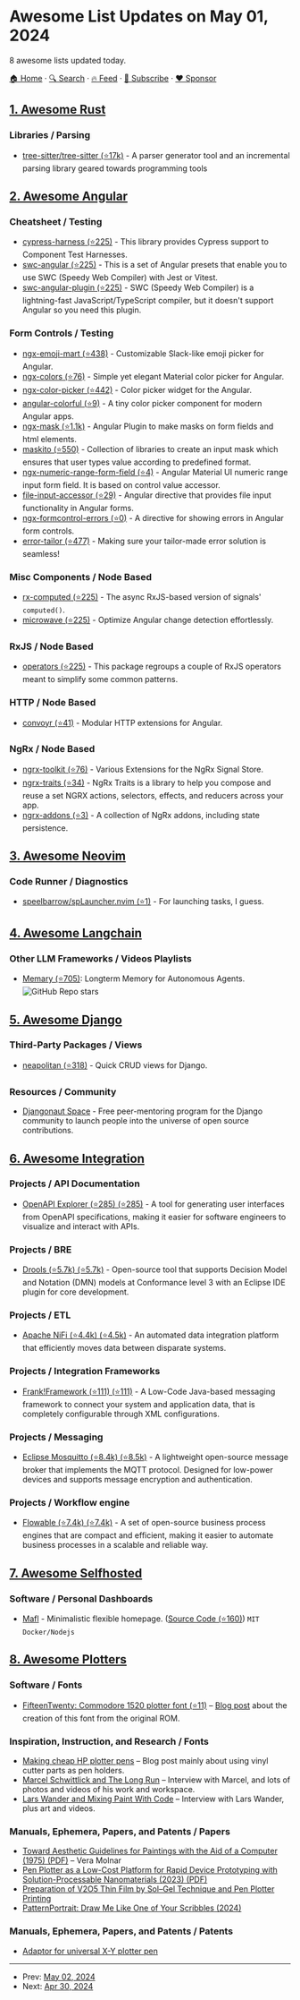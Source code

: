 # Awesome List Updates on May 01, 2024

8 awesome lists updated today.

[🏠 Home](/README.md) · [🔍 Search](https://www.trackawesomelist.com/search/) · [🔥 Feed](https://www.trackawesomelist.com/rss.xml) · [📮 Subscribe](https://trackawesomelist.us17.list-manage.com/subscribe?u=d2f0117aa829c83a63ec63c2f&id=36a103854c) · [❤️  Sponsor](https://github.com/sponsors/theowenyoung)



## [1. Awesome Rust](/content/rust-unofficial/awesome-rust/README.md)

### Libraries / Parsing

*   [tree-sitter/tree-sitter (⭐17k)](https://github.com/tree-sitter/tree-sitter) - A parser generator tool and an incremental parsing library geared towards programming tools

## [2. Awesome Angular](/content/PatrickJS/awesome-angular/README.md)

### Cheatsheet / Testing

*   [cypress-harness (⭐225)](https://github.com/jscutlery/devkit/tree/main/packages/cypress-harness) - This library provides Cypress support to Component Test Harnesses.
*   [swc-angular (⭐225)](https://github.com/jscutlery/devkit/tree/main/packages/swc-angular) - This is a set of Angular presets that enable you to use SWC (Speedy Web Compiler) with Jest or Vitest.
*   [swc-angular-plugin (⭐225)](https://github.com/jscutlery/devkit/tree/main/packages/swc-angular-plugin) - SWC (Speedy Web Compiler) is a lightning-fast JavaScript/TypeScript compiler, but it doesn't support Angular so you need this plugin.

### Form Controls / Testing

*   [ngx-emoji-mart (⭐438)](https://github.com/scttcper/ngx-emoji-mart) - Customizable Slack-like emoji picker for Angular.
*   [ngx-colors (⭐76)](https://github.com/KroneCorylus/ngx-colors) - Simple yet elegant Material color picker for Angular.
*   [ngx-color-picker (⭐442)](https://github.com/zefoy/ngx-color-picker) - Color picker widget for the Angular.
*   [angular-colorful (⭐9)](https://github.com/ngx-eco/angular-colorful) - A tiny color picker component for modern Angular apps.
*   [ngx-mask (⭐1.1k)](https://github.com/JsDaddy/ngx-mask) - Angular Plugin to make masks on form fields and html elements.
*   [maskito (⭐550)](https://github.com/taiga-family/maskito) - Collection of libraries to create an input mask which ensures that user types value according to predefined format.
*   [ngx-numeric-range-form-field (⭐4)](https://github.com/dineeek/ngx-numeric-range-form-field) - Angular Material UI numeric range input form field. It is based on control value accessor.
*   [file-input-accessor (⭐29)](https://github.com/jwelker110/file-input-accessor) - Angular directive that provides file input functionality in Angular forms.
*   [ngx-formcontrol-errors (⭐0)](https://github.com/dgonzalez870/ngx-formcontrol-errors) - A directive for showing errors in Angular form controls.
*   [error-tailor (⭐477)](https://github.com/ngneat/error-tailor) - Making sure your tailor-made error solution is seamless!

### Misc Components / Node Based

*   [rx-computed (⭐225)](https://github.com/jscutlery/devkit/tree/main/packages/rx-computed) - The async RxJS-based version of signals' `computed()`.
*   [microwave (⭐225)](https://github.com/jscutlery/devkit/tree/main/packages/microwave) - Optimize Angular change detection effortlessly.

### RxJS / Node Based

*   [operators (⭐225)](https://github.com/jscutlery/devkit/tree/main/packages/operators) - This package regroups a couple of RxJS operators meant to simplify some common patterns.

### HTTP / Node Based

*   [convoyr (⭐41)](https://github.com/jscutlery/convoyr) - Modular HTTP extensions for Angular.

### NgRx / Node Based

*   [ngrx-toolkit (⭐76)](https://github.com/angular-architects/ngrx-toolkit) - Various Extensions for the NgRx Signal Store.
*   [ngrx-traits (⭐34)](https://github.com/gabrielguerrero/ngrx-traits) - NgRx Traits is a library to help you compose and reuse a set NGRX actions, selectors, effects, and reducers across your app.
*   [ngrx-addons (⭐3)](https://github.com/Michsior14/ngrx-addons) - A collection of NgRx addons, including state persistence.

## [3. Awesome Neovim](/content/rockerBOO/awesome-neovim/README.md)

### Code Runner / Diagnostics

*   [speelbarrow/spLauncher.nvim (⭐1)](https://github.com/speelbarrow/spLauncher.nvim) - For launching tasks, I guess.

## [4. Awesome Langchain](/content/kyrolabs/awesome-langchain/README.md)

### Other LLM Frameworks / Videos Playlists

*   [Memary (⭐705)](https://github.com/kingjulio8238/memary): Longterm Memory for Autonomous Agents. ![GitHub Repo stars](https://img.shields.io/github/stars/kingjulio8238/memary?style=social)

## [5. Awesome Django](/content/wsvincent/awesome-django/README.md)

### Third-Party Packages / Views

*   [neapolitan (⭐318)](https://github.com/carltongibson/neapolitan) - Quick CRUD views for Django.

### Resources / Community

*   [Djangonaut Space](https://djangonaut.space) - Free peer-mentoring program for the Django community to launch people into the universe of open source contributions.

## [6. Awesome Integration](/content/stn1slv/awesome-integration/README.md)

### Projects / API Documentation

*   [OpenAPI Explorer (⭐285) (⭐285)](https://github.com/Rhosys/openapi-explorer) - A tool for generating user interfaces from OpenAPI specifications, making it easier for software engineers to visualize and interact with APIs.

### Projects / BRE

*   [Drools (⭐5.7k) (⭐5.7k)](https://github.com/apache/incubator-kie-drools) - Open-source tool that supports Decision Model and Notation (DMN) models at Conformance level 3 with an Eclipse IDE plugin for core development.

### Projects / ETL

*   [Apache NiFi (⭐4.4k) (⭐4.5k)](https://github.com/apache/nifi) - An automated data integration platform that efficiently moves data between disparate systems.

### Projects / Integration Frameworks

*   [Frank!Framework (⭐111) (⭐111)](https://github.com/frankframework/frankframework) - A Low-Code Java-based messaging framework to connect your system and application data, that is completely configurable through XML configurations.

### Projects / Messaging

*   [Eclipse Mosquitto (⭐8.4k) (⭐8.5k)](https://github.com/eclipse/mosquitto) - A lightweight open-source message broker that implements the MQTT protocol. Designed for low-power devices and supports message encryption and authentication.

### Projects / Workflow engine

*   [Flowable (⭐7.4k) (⭐7.4k)](https://github.com/flowable/flowable-engine) - A set of open-source business process engines that are compact and efficient, making it easier to automate business processes in a scalable and reliable way.

## [7. Awesome Selfhosted](/content/awesome-selfhosted/awesome-selfhosted/README.md)

### Software / Personal Dashboards

*   [Mafl](https://mafl.hywax.space/) - Minimalistic flexible homepage. ([Source Code (⭐160)](https://github.com/hywax/mafl)) `MIT` `Docker/Nodejs`

## [8. Awesome Plotters](/content/beardicus/awesome-plotters/README.md)

### Software / Fonts

*   [FifteenTwenty: Commodore 1520 plotter font (⭐11)](https://github.com/scruss/FifteenTwenty) – [Blog post](https://scruss.com/blog/2016/04/23/fifteentwenty-commodore-1520-plotter-font/) about the creation of this font from the original ROM.

### Inspiration, Instruction, and Research / Fonts

*   [Making cheap HP plotter pens](https://scruss.com/blog/2014/04/06/making-cheap-hp-plotter-pens-yet-another-hp-gl-viewer/) – Blog post mainly about using vinyl cutter parts as pen holders.
*   [Marcel Schwittlick and The Long Run](https://www.artxcode.io/journal/marcel-schwittlick-the-long-run) – Interview with Marcel, and lots of photos and videos of his work and workspace.
*   [Lars Wander and Mixing Paint With Code](https://www.artxcode.io/journal/lars-wander-interview) – Interview with Lars Wander, plus art and videos.

### Manuals, Ephemera, Papers, and Patents / Papers

*   [Toward Aesthetic Guidelines for Paintings with the Aid of a Computer (1975) (PDF)](https://rednoise.org/softas/uploads/molnar.pdf) – Vera Molnar
*   [Pen Plotter as a Low-Cost Platform for Rapid Device Prototyping with Solution-Processable Nanomaterials (2023) (PDF)](https://onlinelibrary.wiley.com/doi/pdf/10.1002/adem.202300226)
*   [Preparation of V2O5 Thin Film by Sol–Gel Technique and Pen Plotter Printing](https://www.proquest.com/docview/2791602751)
*   [PatternPortrait: Draw Me Like One of Your Scribbles (2024)](https://arxiv.org/abs/2401.13001)

### Manuals, Ephemera, Papers, and Patents / Patents

*   [Adaptor for universal X-Y plotter pen](https://patents.google.com/patent/US4943817)

---

- Prev: [May 02, 2024](/content/2024/05/02/README.md)
- Next: [Apr 30, 2024](/content/2024/04/30/README.md)